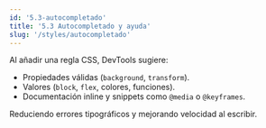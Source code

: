 ```yaml
---
id: '5.3-autocompletado'
title: '5.3 Autocompletado y ayuda'
slug: '/styles/autocompletado'
---
```


Al añadir una regla CSS, DevTools sugiere:

- Propiedades válidas (`background`, `transform`).
- Valores (`block`, `flex`, colores, funciones).
- Documentación inline y snippets como `@media` o `@keyframes`.

Reduciendo errores tipográficos y mejorando velocidad al escribir.